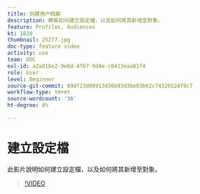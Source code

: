 ```yaml
---
title: 创建用户档案
description: 瞭解如何建立設定檔，以及如何將其新增至對象。
feature: Profiles, Audiences
kt: 1820
thumbnail: 25277.jpg
doc-type: feature video
activity: use
team: DOC
exl-id: a2a816e2-9e6d-4f67-9d4e-c6413eaa81f4
role: User
level: Beginner
source-git-commit: 89df23d00913d36b93d3be03b62c74320524f9c7
workflow-type: tm+mt
source-wordcount: '36'
ht-degree: 8%

---
```


# 建立設定檔

此影片說明如何建立設定檔，以及如何將其新增至對象。

>[!VIDEO](https://video.tv.adobe.com/v/25277/?quality=12&learn=on)
